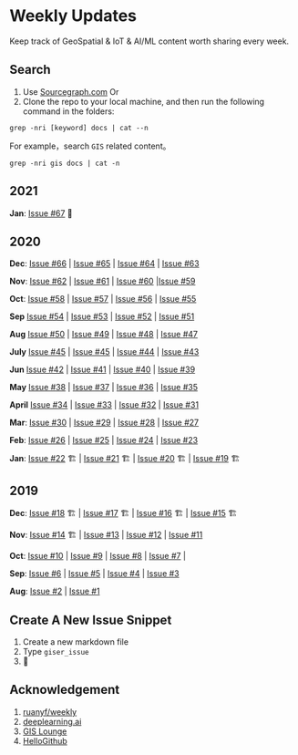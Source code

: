 # Weekly Updates

Keep track of GeoSpatial & IoT & AI/ML content worth sharing every week.

## Search

1. Use [Sourcegraph.com](https://sourcegraph.com/github.com/lkcozy/weekly)
   Or
2. Clone the repo to your local machine, and then run the following command in the folders:

```shell
grep -nri [keyword] docs | cat --n
```

For example，search `GIS` related content。

```shell
grep -nri gis docs | cat -n
```

## 2021

**Jan**: [Issue #67](docs/issue-67.md) :rocket:

## 2020

**Dec**: [Issue #66](docs/issue-66.md) | [Issue #65](docs/issue-65.md) | [Issue #64](docs/issue-64.md) | [Issue #63](docs/issue-63.md)

**Nov**: [Issue #62](docs/issue-62.md) | [Issue #61](docs/issue-61.md) | [Issue #60](docs/issue-60.md) |[Issue #59](docs/issue-59.md)

**Oct**: [Issue #58](docs/issue-58.md) | [Issue #57](docs/issue-57.md) | [Issue #56](docs/issue-56.md) | [Issue #55](docs/issue-55.md)

**Sep** [Issue #54](docs/issue-54.md) | [Issue #53](docs/issue-53.md) | [Issue #52](docs/issue-52.md) | [Issue #51](docs/issue-51.md)

**Aug** [Issue #50](docs/issue-50.md) | [Issue #49](docs/issue-49.md) | [Issue #48](docs/issue-48.md) | [Issue #47](docs/issue-47.md)

**July** [Issue #45](docs/issue-46.md) | [Issue #45](docs/issue-45.md) | [Issue #44](docs/issue-44.md) | [Issue #43](docs/issue-43.md)

**Jun** [Issue #42](docs/issue-42.md) | [Issue #41](docs/issue-41.md) | [Issue #40](docs/issue-40.md) | [Issue #39](docs/issue-39.md)

**May** [Issue #38](docs/issue-38.md) | [Issue #37](docs/issue-37.md) | [Issue #36](docs/issue-36.md) | [Issue #35](docs/issue-35.md)

**April** [Issue #34](docs/issue-34.md) | [Issue #33](docs/issue-33.md) | [Issue #32](docs/issue-32.md) | [Issue #31](docs/issue-31.md)

**Mar**: [Issue #30](docs/issue-30.md) | [Issue #29](docs/issue-29.md) | [Issue #28](docs/issue-28.md) | [Issue #27](docs/issue-27.md)

**Feb**: [Issue #26](docs/issue-26.md) | [Issue #25](docs/issue-25.md) | [Issue #24](docs/issue-24.md) | [Issue #23](docs/issue-23.md)

**Jan**: [Issue #22](docs/issue-22.md) 🏗 | [Issue #21](docs/issue-21.md) 🏗 | [Issue #20](docs/issue-20.md) 🏗 | [Issue #19](docs/issue-19.md) 🏗

## 2019

**Dec**: [Issue #18](docs/issue-18.md) 🏗 | [Issue #17](docs/issue-17.md) 🏗 | [Issue #16](docs/issue-16.md) 🏗 | [Issue #15](docs/issue-15.md) 🏗

**Nov**: [Issue #14](docs/issue-14.md) 🏗 | [Issue #13](docs/issue-13.md) | [Issue #12](docs/issue-12.md) | [Issue #11](docs/issue-11.md)

**Oct**: [Issue #10](docs/issue-10.md) | [Issue #9](docs/issue-9.md) | [Issue #8](docs/issue-8.md) | [Issue #7](docs/issue-7.md) |

**Sep**: [Issue #6](docs/issue-6.md) | [Issue #5](docs/issue-5.md) | [Issue #4](docs/issue-4.md) | [Issue #3](docs/issue-3.md)

**Aug**: [Issue #2](docs/issue-2.md) | [Issue #1](docs/issue-1.md)

## Create A New Issue Snippet

1. Create a new markdown file
2. Type `giser_issue`
3. 🚀

## Acknowledgement

1. [ruanyf/weekly](https://github.com/ruanyf/weekly)
2. [deeplearning.ai](https://www.deeplearning.ai/)
3. [GIS Lounge](https://www.gislounge.com/)
4. [HelloGithub](https://hellogithub.com/)
